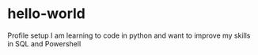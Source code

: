 # hello-world
Profile setup
I am learning to code in python and want to improve my skills in SQL and Powershell

